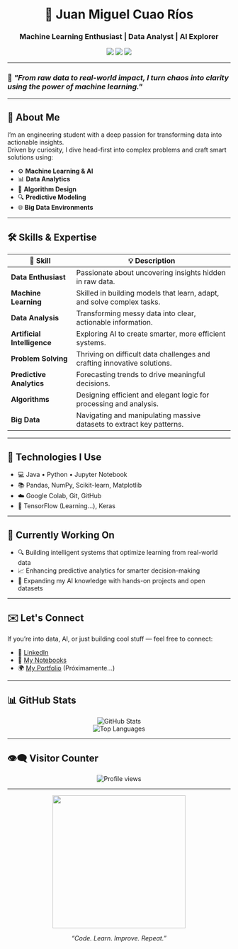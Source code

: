 <h1 align="center">🚀 Juan Miguel Cuao Ríos</h1>
<h3 align="center">Machine Learning Enthusiast | Data Analyst | AI Explorer</h3>

<p align="center">
  <img src="https://img.shields.io/badge/Java-ED8B00?style=for-the-badge&logo=java&logoColor=white"/>
  <img src="https://img.shields.io/badge/Python-306998?style=for-the-badge&logo=python&logoColor=white"/>
  <img src="https://img.shields.io/badge/Jupyter-F37626?style=for-the-badge&logo=jupyter&logoColor=white"/>
</p>

---

### 🌌 *"From raw data to real-world impact, I turn chaos into clarity using the power of machine learning."*

---

## 🧠 About Me

I’m an engineering student with a deep passion for transforming data into actionable insights.  
Driven by curiosity, I dive head-first into complex problems and craft smart solutions using:

- ⚙️ **Machine Learning & AI**
- 📊 **Data Analytics**
- 🧩 **Algorithm Design**
- 🔍 **Predictive Modeling**
- 🌐 **Big Data Environments**

---

## 🛠️ Skills & Expertise

| 🚀 Skill                | 💡 Description                                                                 |
|------------------------|---------------------------------------------------------------------------------|
| **Data Enthusiast**    | Passionate about uncovering insights hidden in raw data.                       |
| **Machine Learning**   | Skilled in building models that learn, adapt, and solve complex tasks.         |
| **Data Analysis**      | Transforming messy data into clear, actionable information.                    |
| **Artificial Intelligence** | Exploring AI to create smarter, more efficient systems.               |
| **Problem Solving**    | Thriving on difficult data challenges and crafting innovative solutions.       |
| **Predictive Analytics** | Forecasting trends to drive meaningful decisions.                        |
| **Algorithms**         | Designing efficient and elegant logic for processing and analysis.             |
| **Big Data**           | Navigating and manipulating massive datasets to extract key patterns.          |

---

## 🔧 Technologies I Use

- 💻 Java • Python • Jupyter Notebook
- 📚 Pandas, NumPy, Scikit-learn, Matplotlib
- ☁️ Google Colab, Git, GitHub
- 🧠 TensorFlow (Learning...), Keras

---

## 🧩 Currently Working On

- 🔍 Building intelligent systems that optimize learning from real-world data  
- 📈 Enhancing predictive analytics for smarter decision-making  
- 🌱 Expanding my AI knowledge with hands-on projects and open datasets  

---

## ✉️ Let's Connect

If you’re into data, AI, or just building cool stuff — feel free to connect:

- 💼 [LinkedIn](www.linkedin.com/in/juan-miguel-cuao-rios-b888081a9)  
- 🧠 [My Notebooks](#)  
- 🌍 [My Portfolio](#) (Próximamente...)

---

## 📊 GitHub Stats

<p align="center">
  <img src="https://github-readme-stats.vercel.app/api?username=juanmiguelcuaorios&show_icons=true&theme=radical" alt="GitHub Stats"/>
  <br>
  <img src="https://github-readme-stats.vercel.app/api/top-langs/?username=juanmiguelcuaorios&layout=compact&theme=radical" alt="Top Languages"/>
</p>

---

## 👁️‍🗨️ Visitor Counter

<p align="center">
  <img src="https://komarev.com/ghpvc/?username=juanmiguelcuaorios&style=for-the-badge" alt="Profile views"/>
</p>

---

<p align="center">
  <img src="https://media.giphy.com/media/qgQUggAC3Pfv687qPC/giphy.gif" width="300">
</p>

<p align="center">
  <i>“Code. Learn. Improve. Repeat.”</i>
</p>
